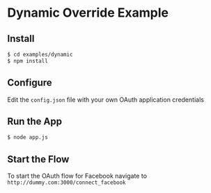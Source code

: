 
# Dynamic Override Example


## Install

```bash
$ cd examples/dynamic
$ npm install
```

## Configure

Edit the `config.json` file with your own OAuth application credentials


## Run the App

```bash
$ node app.js
```

## Start the Flow

To start the OAuth flow for Facebook navigate to `http://dummy.com:3000/connect_facebook`
